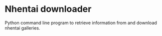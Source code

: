 # Nhentai downloader

Python command line program to retrieve information from and download nhentai galleries. 